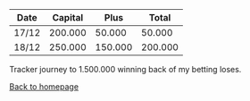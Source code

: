 | Date | Capital | Plus | Total |
| -----|---------|------|-------|
| 17/12 | 200.000 | 50.000 | 50.000 |
| 18/12 | 250.000 | 150.000 | 200.000 |


Tracker journey to 1.500.000 winning back of my betting loses.

[Back to homepage](/)
